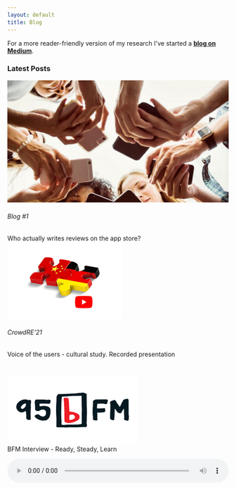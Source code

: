 ```yaml
---
layout: default
title: Blog
---
```

<div class="container-fluid">
  <div class="mb-4"> 
  For a more reader-friendly version of my research I've started a <a href="https://medium.com/@james-tizard" target="_blank" style="font-weight:bold">blog on Medium</a>.
  </div>

  <h3>Latest Posts</h3>


  <div class="row">
  <div class="col-lg-3 col-md-5 col-sm-4 mt-4 mb-5">
    <div class="card bg-primary text-white bg-info" >
    <img class="card-img-top" src="imgs\blog_image_1.png" alt="Card image cap">
    <div class="card-body">
    <h6 class="card-title">Blog #1 </h6>
    <!-- <p class="card-text">Who actually writes reviews on the app store?</p> -->
    Who actually writes reviews on the app store?
    <a href="https://medium.com/@james-tizard/who-actually-writes-reviews-on-the-app-store-and-software-forums-d5a492be3fc0" target="_blank"  class="stretched-link"></a>
      <!-- <h5 class="card-title">Card title</h5> -->
      <!-- <a href="https://medium.com/@james-tizard/who-actually-writes-reviews-on-the-app-store-and-software-forums-d5a492be3fc0" target="_blank" style="font-weight:bold">Who actually writes reviews on the app store?</a> -->
      <!-- <a href="#" class="btn btn-primary">Go somewhere</a> -->
    </div>
    </div>
  </div>
  
   <div class="col-lg-3 col-md-5 col-sm-4 mt-4 mb-5">  
    <div class="bg-primary text-white bg-info card">
    
  <!-- <iframe class="card-img-top" height="195" 
  src="https://www.youtube.com/embed/bUBfTSyIDX8">
  </iframe> -->
<img class="card-img-top" src="imgs\cultural presentation.PNG" alt="Card image cap" style="height:175px;">
  <div class="card-body" style="height:108px;">
  <h6 class="card-title">CrowdRE'21  </h6>
     Voice of the users - cultural study. Recorded presentation
     <a href="https://www.youtube.com/embed/bUBfTSyIDX8" target="_blank"  class="stretched-link"></a>
  </div>
</div>
</div>

  <div class="col-lg-3 col-md-5 col-sm-4 mt-4 mb-5">  
    <div class="bg-primary text-white bg-info card">
    <a href="https://95bfm.com/bcast/ready-steady-learn-w-james-tizard-november-17-2020" target="_blank"><img class="card-img-top" src="imgs\95bFM.png" alt="Card image cap" style="height:155px;"></a>
  <div class="card-body">
  <div class="mb-2">
  BFM Interview - Ready, Steady, Learn
  </div>
  
  <audio id="bcast--23897" style="width: 100%;" controls="controls" controlsList="download" preload="metadata" src="https://95bfm.com/sites/default/files/171120_Ready_Steady_Learn.mp3"></audio>
  
  </div>
</div>
</div>




  </div>
</div>




 <!-- <h3>Ready, Steady, Learn w/ James Tizard: November 17, 2020</h3><span class="file"><img class="file-icon" alt="" title="audio/mpeg" src="/modules/file/icons/audio-x-generic.png" /> <a href="https://95bfm.com/sites/default/files/171120_Ready_Steady_Learn.mp3" type="audio/mpeg; length=55539102">Ready, Steady, Learn w/ James Tizard: November 17, 2020</a> <span class="meta"><span class="file--file-type">Ready, Steady, Learn w/ James Tizard: November 17, 2020</span>, <span class="file--file-size">52.97 MB</span></span></span><div class="field field-name-field-broadcast-date"><span class="date-display-single" property="dc:date" datatype="xsd:dateTime" content="2020-11-17T00:00:00+13:00">Tuesday, November 17, 2020</span></div><div class="field field-name-field-file-description"><p>University of Auckland, James Tizard, who is a PhD student in software engineering dials into the Breakfast Show this morning to teach up about apps, who uses them and who reviews them.&nbsp;</p></div><div class="field field-name-play-file has-margin-top-half"><audio id="bcast--23897" controls="controls" controlsList="nodownload" preload="metadata" src="https://95bfm.com/sites/default/files/171120_Ready_Steady_Learn.mp3">&nbsp;</audio></div><a href="/bcasts/" class="group-link field-group-link"><div class="field field-name-field-term-bcast"><div  class="ds-1col taxonomy-term vocabulary-bcast view-mode-term_image_teaser  clearfix"> -->

